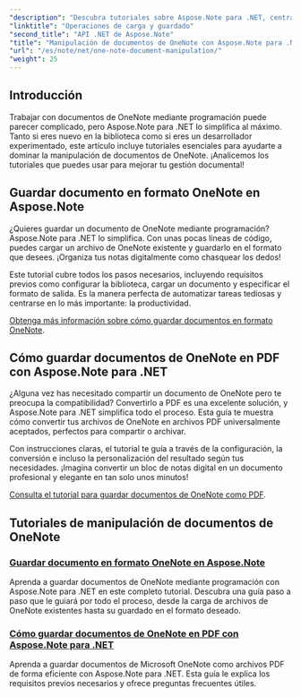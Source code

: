 ```yaml
---
"description": "Descubra tutoriales sobre Aspose.Note para .NET, centrados en la creación, el guardado y la conversión de documentos de OneNote con ejemplos prácticos y fáciles de seguir y preguntas frecuentes."
"linktitle": "Operaciones de carga y guardado"
"second_title": "API .NET de Aspose.Note"
"title": "Manipulación de documentos de OneNote con Aspose.Note para .NET"
"url": "/es/note/net/one-note-document-manipulation/"
"weight": 25
---
```


## Introducción

Trabajar con documentos de OneNote mediante programación puede parecer complicado, pero Aspose.Note para .NET lo simplifica al máximo. Tanto si eres nuevo en la biblioteca como si eres un desarrollador experimentado, este artículo incluye tutoriales esenciales para ayudarte a dominar la manipulación de documentos de OneNote. ¡Analicemos los tutoriales que puedes usar para mejorar tu gestión documental!

## Guardar documento en formato OneNote en Aspose.Note  

¿Quieres guardar un documento de OneNote mediante programación? Aspose.Note para .NET lo simplifica. Con unas pocas líneas de código, puedes cargar un archivo de OneNote existente y guardarlo en el formato que desees. ¡Organiza tus notas digitalmente como chasquear los dedos!  

Este tutorial cubre todos los pasos necesarios, incluyendo requisitos previos como configurar la biblioteca, cargar un documento y especificar el formato de salida. Es la manera perfecta de automatizar tareas tediosas y centrarse en lo más importante: la productividad.  

[Obtenga más información sobre cómo guardar documentos en formato OneNote](./saving-document-to-one-note-format/).  

## Cómo guardar documentos de OneNote en PDF con Aspose.Note para .NET  

¿Alguna vez has necesitado compartir un documento de OneNote pero te preocupa la compatibilidad? Convertirlo a PDF es una excelente solución, y Aspose.Note para .NET simplifica todo el proceso. Esta guía te muestra cómo convertir tus archivos de OneNote en archivos PDF universalmente aceptados, perfectos para compartir o archivar.  

Con instrucciones claras, el tutorial te guía a través de la configuración, la conversión e incluso la personalización del resultado según tus necesidades. ¡Imagina convertir un bloc de notas digital en un documento profesional y elegante en tan solo unos minutos!  

[Consulta el tutorial para guardar documentos de OneNote como PDF](./saving-one-note-document-pdf/).  

## Tutoriales de manipulación de documentos de OneNote
### [Guardar documento en formato OneNote en Aspose.Note](./saving-document-to-one-note-format/)
Aprenda a guardar documentos de OneNote mediante programación con Aspose.Note para .NET en este completo tutorial. Descubra una guía paso a paso que le guiará por todo el proceso, desde la carga de archivos de OneNote existentes hasta su guardado en el formato deseado.
### [Cómo guardar documentos de OneNote en PDF con Aspose.Note para .NET](./saving-one-note-document-pdf/)
Aprenda a guardar documentos de Microsoft OneNote como archivos PDF de forma eficiente con Aspose.Note para .NET. Esta guía le explica los requisitos previos necesarios y ofrece preguntas frecuentes útiles.